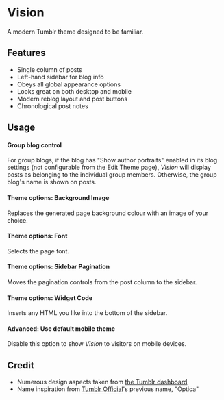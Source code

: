# Vision
A modern Tumblr theme designed to be familiar.

## Features

- Single column of posts
- Left-hand sidebar for blog info
- Obeys all global appearance options
- Looks great on both desktop and mobile
- Modern reblog layout and post buttons
- Chronological post notes

## Usage

#### Group blog control
For group blogs, if the blog has "Show author portraits" enabled in its blog settings (not configurable from the Edit Theme page), _Vision_ will display posts as belonging to the individual group members. Otherwise, the group blog's name is shown on posts.

#### Theme options: Background Image
Replaces the generated page background colour with an image of your choice.

#### Theme options: Font
Selects the page font.

#### Theme options: Sidebar Pagination
Moves the pagination controls from the post column to the sidebar.

#### Theme options: Widget Code
Inserts any HTML you like into the bottom of the sidebar.

#### Advanced: Use default mobile theme
Disable this option to show _Vision_ to visitors on mobile devices.

## Credit

- Numerous design aspects taken from [the Tumblr dashboard](https://www.tumblr.com/dashboard)
- Name inspiration from [Tumblr Official](https://www.tumblr.com/theme/37310)'s previous name, "Optica"
